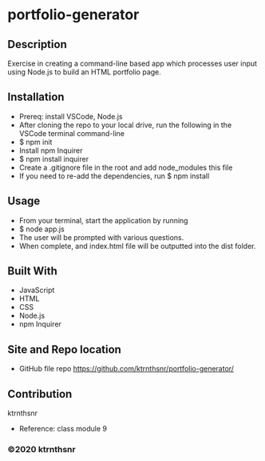 # portfolio-generator

## Description
Exercise in creating a command-line based app which processes user input using Node.js to build an HTML portfolio page.

## Installation

* Prereq: install VSCode, Node.js
* After cloning the repo to your local drive, run the following in the VSCode terminal command-line
* $ npm init
* Install npm Inquirer
* $ npm install inquirer
* Create a .gitignore file in the root and add node_modules this file
* If you need to re-add the dependencies, run $ npm install

## Usage 

* From your terminal, start the application by running
* $ node app.js
* The user will be prompted with various questions. 
* When complete, and index.html file will be outputted into the dist folder.

## Built With
* JavaScript
* HTML
* CSS
* Node.js
* npm Inquirer


## Site and Repo location

* GitHub file repo
https://github.com/ktrnthsnr/portfolio-generator/

## Contribution
ktrnthsnr

* Reference:
class module 9

### ©️2020 ktrnthsnr

